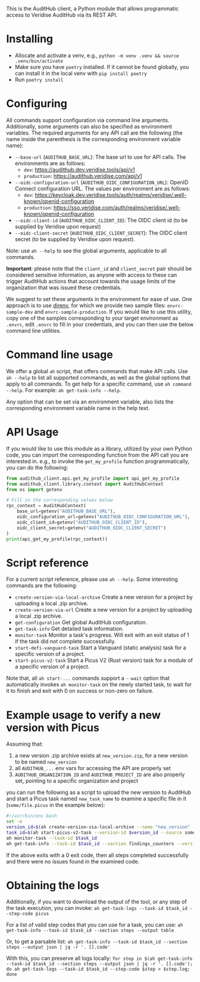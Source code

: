This is the AuditHub client, a Python module that allows programmatic access to Veridise AuditHub via its REST API.

# Installing
- Allocate and activate a venv, e.g., `python -m venv .venv && source .venv/bin/activate`
- Make sure you have `poetry` installed. If it cannot be found globally, you can install it in the local venv with `pip install poetry`
- Run `poetry install`

# Configuring
All commands support configuration via command line arguments. Additionally, some arguments can also be specified as environment variables.
The required arguments for any API call are the following (the name inside the parenthesis is the corresponding environment variable name):
- `--base-url` (`AUDITHUB_BASE_URL`): The base url to use for API calls. The environments are as follows:
  - `dev`: https://audithub.dev.veridise.tools/api/v1
  - `production`: https://audithub.veridise.com/api/v1
- `--oidc-configuration-url` (`AUDITHUB_OIDC_CONFIGURATION_URL`): OpenID Connect configuration URL. The values per environment are as follows:
  - `dev`: https://keycloak.dev.veridise.tools/auth/realms/veridise/.well-known/openid-configuration
  - `production`: https://sso.veridise.com/auth/realms/veridise/.well-known/openid-configuration
- `--oidc-client-id` (`AUDITHUB_OIDC_CLIENT_ID`): The OIDC client id (to be supplied by Veridise upon request)
- `--oidc-client-secret` (`AUDITHUB_OIDC_CLIENT_SECRET`): The OIDC client secret (to be supplied by Veridise upon request). 

Note: use `ah --help` to see the global arguments, applicable to all commands.

**Important**: please note that the `client_id` and `client_secret` pair should be considered sensitive information, as anyone with access to these can trigger AuditHub actions that account towards the usage limits of the organization that was issued these credentials.

We suggest to set these arguments in the environment for ease of use. 
One approach is to use [direnv](https://direnv.net), for which we provide two sample files: `envrc-sample-dev` and `envrc-sample-production`. 
If you would like to use this utility, copy one of the samples corresponding to your target environment as `.envrc`, edit `.envrc` to fill in your credentials, and you can then use the below command line utilities.

# Command line usage
We offer a global `ah` script, that offers commands that make API calls. 
Use `ah --help` to list all supported commands, as well as the global options that apply to all commands.
To get help for a specific command, use `ah command --help`. For example: `ah get-task-info --help`.

Any option that can be set via an environment variable, also lists the corresponding environment variable name in the help text.


# API Usage
If you would like to use this module as a library, utilized by your own Python code, you can import the corresponding function from the API call you are interested in. 
e.g., to invoke the `get_my_profile` function programmatically, you can do the following:
```python
from audithub_client.api.get_my_profile import api_get_my_profile
from audithub_client.library.context import AuditHubContext
from os import getenv

# Fill in the corresponding values below
rpc_context = AuditHubContext(
    base_url=getenv("AUDITHUB_BASE_URL"), 
    oidc_configuration_url=getenv("AUDITHUB_OIDC_CONFIGURATION_URL"), 
    oidc_client_id=getenv("AUDITHUB_OIDC_CLIENT_ID"), 
    oidc_client_secret=getenv("AUDITHUB_OIDC_CLIENT_SECRET")
)
print(api_get_my_profile(rpc_context))
```

# Script reference
For a current script reference, please use `ah --help`. 
Some interesting commands are the following:
  - `create-version-via-local-archive`  Create a new version for a project by uploading a local .zip archive.
  - `create-version-via-url`            Create a new version for a project by uploading a local .zip archive.
  - `get-configuration`                 Get global AuditHub configuration.
  - `get-task-info`                     Get detailed task information.
  - `monitor-task`                      Monitor a task's progress. Will exit with an exit status of 1 if the task did not complete successfully.
  - `start-defi-vanguard-task`          Start a Vanguard (static analysis) task for a specific version of a project.
  - `start-picus-v2-task`               Start a Picus V2 (Rust version) task for a module of a specific version of a project.

Note that, all `ah start-...` commands support a `--wait` option that automatically invokes `ah monitor-task` on the newly started task, to wait for it to finish and exit with 0 on success or non-zero on failure.

# Example usage to verify a new version with Picus

Assuming that:
  1. a new version .zip archive exists at `new_version.zip`, for a new version to be named `new_version`
  2. all `AUDITHUB_...` env vars for accessing the API are properly set
  3. `AUDITHUB_ORGANIZATION_ID` and `AUDITHUB_PROJECT_ID` are also properly set, pointing to a specific organization and project

you can run the following as a script to upload the new version to AuditHub and start a Picus task named `new_task_name` to examine a specific file in it (`some/file.picus` in the example below):
```bash
#!/usr/bin/env bash
set -e
version_id=$(ah create-version-via-local-archive --name "new_version" --archive-path new_version.zip)
task_id=$(ah start-picus-v2-task --version-id $version_id --source some/file.picus)
ah monitor-task --task-id $task_id
ah get-task-info --task-id $task_id --section findings_counters --verify
```
If the above exits with a 0 exit code, then all steps completed successfully and there were no issues found in the examined code.

# Obtaining the logs

Additionally, if you want to download the output of the tool, or any step of the task execution, you can invoke:
`ah get-task-logs --task-id $task_id --step-code picus`

For a list of valid step codes that you can use for a task, you can use:
`ah get-task-info --task-id $task_id --section steps --output table`

Or, to get a parsable list:
`ah get-task-info --task-id $task_id --section steps --output json | jq -r '. [].code'`

With this, you can preserve all logs locally:
`for step in $(ah get-task-info --task-id $task_id --section steps --output json | jq -r '. [].code'); do ah get-task-logs --task-id $task_id --step-code $step > $step.log; done`
